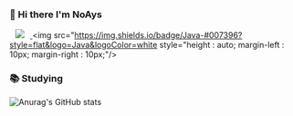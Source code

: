 ### 👋 Hi there I'm NoAys

<!--
**NoAys/NoAys** is a ✨ _special_ ✨ repository because its `README.md` (this file) appears on your GitHub profile.

Here are some ideas to get you started:

- 🔭 I’m currently working on ...
- 🌱 I’m currently learning ...
- 👯 I’m looking to collaborate on ...
- 🤔 I’m looking for help with ...
- 💬 Ask me about ...
- 📫 How to reach me: ...
- 😄 Pronouns: ...
- ⚡ Fun fact: ...
-->

<a href="mailto:solluna9@semyung.ac.kr"> <img         src="https://img.shields.io/badge/Gmail-d14836?style=flat-square&logo=Gmail&logoColor=white&link=mailto:solluna9@semyung.ac.kr"        style="height : auto; margin-left : 10px; margin-right : 10px;"/>
 </a> <a> <img src="https://img.shields.io/badge/Java-#007396?style=flat&logo=Java&logoColor=white  style="height : auto; margin-left : 10px; margin-right : 10px;"/> </a>



 <h3> 📚 Studying </h3>





![Anurag's GitHub stats](https://github-readme-stats.vercel.app/api?username=NoAys&theme=radical&show_icons=true)
